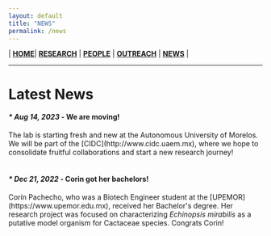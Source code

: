 ```yaml
---
layout: default
title: "NEWS"
permalink: /news
---
```

| [**HOME**](./index.html)| [**RESEARCH**](./research.html)       | [**PEOPLE**](./members.html)          |  [**OUTREACH**](./outreach.html) |  [**NEWS**](./news.html) |
* * *

<h1> Latest News </h1>

<h4><em> * Aug 14, 2023 </em> - We are moving!</h4>
  The lab is starting fresh and new at the Autonomous University of Morelos. We will be part of the [CIDC](http://www.cidc.uaem.mx), where we hope to consolidate fruitful collaborations and start a new research journey!
<br>
<br>
<h4><em> * Dec 21, 2022 </em> - Corin got her bachelors!</h4>
  Corín Pachecho, who was a Biotech Engineer student at the [UPEMOR](https://www.upemor.edu.mx), received her Bachelor's degree. Her research project was focused on characterizing <i>Echinopsis mirabilis</i> as a putative model organism for Cactaceae species. Congrats Corin!
